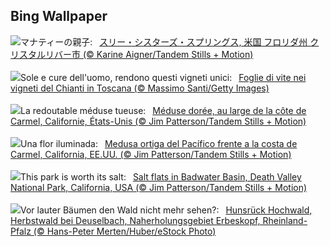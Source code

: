 ## Bing Wallpaper
![](https://www.bing.com/th?id=OHR.ManateeMama_JA-JP0142051639_UHD.jpg&w=1000)マナティーの親子:&nbsp;&ensp;[スリー・シスターズ・スプリングス, 米国 フロリダ州 クリスタルリバー市 (© Karine Aigner/Tandem Stills + Motion)](https://www.bing.com/th?id=OHR.ManateeMama_JA-JP0142051639_UHD.jpg)
<br><br/>
![](https://www.bing.com/th?id=OHR.ChiantiTuscany_IT-IT9257296555_UHD.jpg&w=1000)Sole e cure dell'uomo, rendono questi vigneti unici:&nbsp;&ensp;[Foglie di vite nei vigneti del Chianti in Toscana (© Massimo Santi/Getty Images)](https://www.bing.com/th?id=OHR.ChiantiTuscany_IT-IT9257296555_UHD.jpg)
<br><br/>
![](https://www.bing.com/th?id=OHR.SeaNettles_FR-FR1930530025_UHD.jpg&w=1000)La redoutable méduse tueuse:&nbsp;&ensp;[Méduse dorée, au large de la côte de Carmel, Californie, États-Unis (© Jim Patterson/Tandem Stills + Motion)](https://www.bing.com/th?id=OHR.SeaNettles_FR-FR1930530025_UHD.jpg)
<br><br/>
![](https://www.bing.com/th?id=OHR.SeaNettles_ES-ES4565377458_UHD.jpg&w=1000)Una flor iluminada:&nbsp;&ensp;[Medusa ortiga del Pacífico frente a la costa de Carmel, California, EE.UU. (© Jim Patterson/Tandem Stills + Motion)](https://www.bing.com/th?id=OHR.SeaNettles_ES-ES4565377458_UHD.jpg)
<br><br/>
![](https://www.bing.com/th?id=OHR.DeathValleySalt_EN-GB5385512090_UHD.jpg&w=1000)This park is worth its salt:&nbsp;&ensp;[Salt flats in Badwater Basin, Death Valley National Park, California, USA (© Jim Patterson/Tandem Stills + Motion)](https://www.bing.com/th?id=OHR.DeathValleySalt_EN-GB5385512090_UHD.jpg)
<br><br/>
![](https://www.bing.com/th?id=OHR.HunsrueckHochwald_DE-DE8281087937_UHD.jpg&w=1000)Vor lauter Bäumen den Wald nicht mehr sehen?:&nbsp;&ensp;[Hunsrück Hochwald, Herbstwald bei Deuselbach, Naherholungsgebiet Erbeskopf, Rheinland-Pfalz (© Hans-Peter Merten/Huber/eStock Photo)](https://www.bing.com/th?id=OHR.HunsrueckHochwald_DE-DE8281087937_UHD.jpg)
<br><br/>
